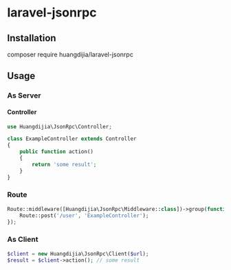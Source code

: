 # laravel-jsonrpc

## Installation

composer require huangdijia/laravel-jsonrpc

## Usage

### As Server

#### Controller

```php
use Huangdijia\JsonRpc\Controller;

class ExampleController extends Controller
{
    public function action()
    {
        return 'some result';
    }
}
```

### Route

```php
Route::middleware([Huangdijia\JsonRpc\Middleware::class])->group(function() {
    Route::post('/user', 'ExampleController');
});
```

### As Client

```php
$client = new Huangdijia\JsonRpc\Client($url);
$result = $client->action(); // some result
```